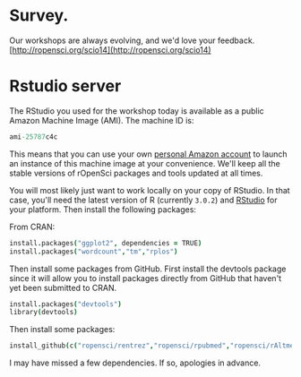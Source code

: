 # Survey.

Our workshops are always evolving, and we'd love your feedback.
[http://ropensci.org/scio14](http://ropensci.org/scio14)

# Rstudio server

The RStudio you used for the workshop today is available as a public Amazon Machine Image (AMI). The machine ID is:

```coffee
ami-25787c4c
```

This means that you can use your own [personal Amazon account](https://console.aws.amazon.com/console/home) to launch an instance of this machine image at your convenience. We'll keep all the stable versions of rOpenSci packages and tools updated at all times. 

You will most likely just want to work locally on your copy of RStudio. In that case, you'll need the latest version of R (currently `3.0.2`) and [RStudio](http://www.rstudio.com/) for your platform. Then install the following packages:

From CRAN:

```coffee
install.packages("ggplot2", dependencies = TRUE)
install.packages("wordcount","tm","rplos")
```

Then install some packages from GitHub. First install the devtools package since it will allow you to install packages directly from GitHub that haven't yet been submitted to CRAN.

```coffee
install.packages("devtools")
library(devtools)
```

Then install some packages:

```coffee
install_github(c("ropensci/rentrez","ropensci/rpubmed","ropensci/rAltmetric","ropensci/rAltmetric"))
```

I may have missed a few dependencies. If so, apologies in advance.